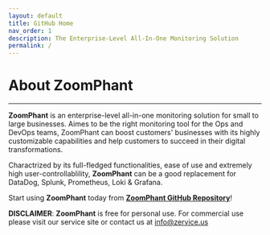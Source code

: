 ```yaml
---
layout: default
title: GitHub Home
nav_order: 1
description: The Enterprise-Level All-In-One Monitoring Solution
permalink: /
---
```


# About ZoomPhant

---
**ZoomPhant** is an enterprise-level all-in-one monitoring solution for small to large businesses. Aimes to be the right monitoring tool for the Ops and DevOps teams, ZoomPhant can boost customers' businesses with its highly customizable capabilities and help customers to succeed in their digital transformations.

Charactrized by its full-fledged functionalities, ease of use and extremely high user-controllablility, **ZoomPhant** can be a good replacement for DataDog, Splunk, Prometheus, Loki & Grafana.

Start using **ZoomPhant** today from [**ZoomPhant GitHub Repository**](https://github.com/ZoomPhant/monitoring)!

**DISCLAIMER**: **ZoomPhant** is free for personal use. For commercial use please visit our service site or contact us at [info@zervice.us](mailto:info@zervice.us)
